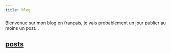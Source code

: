 ```yaml
---
title: blog
---
```


<p style="margin: -5px 0 -16px 0;">Bienvenue sur mon blog en français, je vais probablement un jour publier au moins un post...</p>

<br>

## <span style="text-decoration: underline">posts</span>
